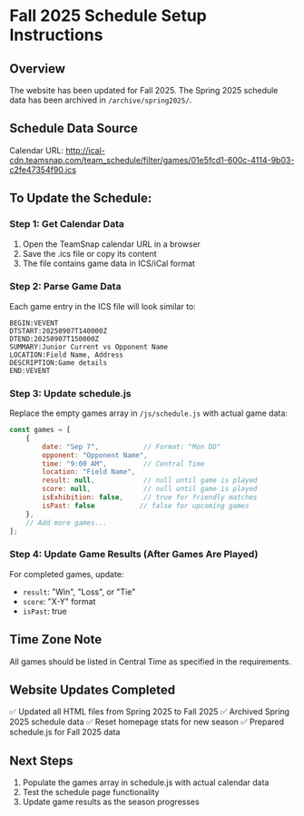 # Fall 2025 Schedule Setup Instructions

## Overview
The website has been updated for Fall 2025. The Spring 2025 schedule data has been archived in `/archive/spring2025/`.

## Schedule Data Source
Calendar URL: http://ical-cdn.teamsnap.com/team_schedule/filter/games/01e5fcd1-600c-4114-9b03-c2fe47354f90.ics

## To Update the Schedule:

### Step 1: Get Calendar Data
1. Open the TeamSnap calendar URL in a browser
2. Save the .ics file or copy its content
3. The file contains game data in ICS/iCal format

### Step 2: Parse Game Data
Each game entry in the ICS file will look similar to:
```
BEGIN:VEVENT
DTSTART:20250907T140000Z
DTEND:20250907T150000Z
SUMMARY:Junior Current vs Opponent Name
LOCATION:Field Name, Address
DESCRIPTION:Game details
END:VEVENT
```

### Step 3: Update schedule.js
Replace the empty games array in `/js/schedule.js` with actual game data:

```javascript
const games = [
    {
        date: "Sep 7",           // Format: "Mon DD"
        opponent: "Opponent Name",
        time: "9:00 AM",         // Central Time
        location: "Field Name",
        result: null,            // null until game is played
        score: null,             // null until game is played
        isExhibition: false,     // true for friendly matches
        isPast: false           // false for upcoming games
    },
    // Add more games...
];
```

### Step 4: Update Game Results (After Games Are Played)
For completed games, update:
- `result`: "Win", "Loss", or "Tie"
- `score`: "X-Y" format
- `isPast`: true

## Time Zone Note
All games should be listed in Central Time as specified in the requirements.

## Website Updates Completed
✅ Updated all HTML files from Spring 2025 to Fall 2025
✅ Archived Spring 2025 schedule data
✅ Reset homepage stats for new season
✅ Prepared schedule.js for Fall 2025 data

## Next Steps
1. Populate the games array in schedule.js with actual calendar data
2. Test the schedule page functionality
3. Update game results as the season progresses